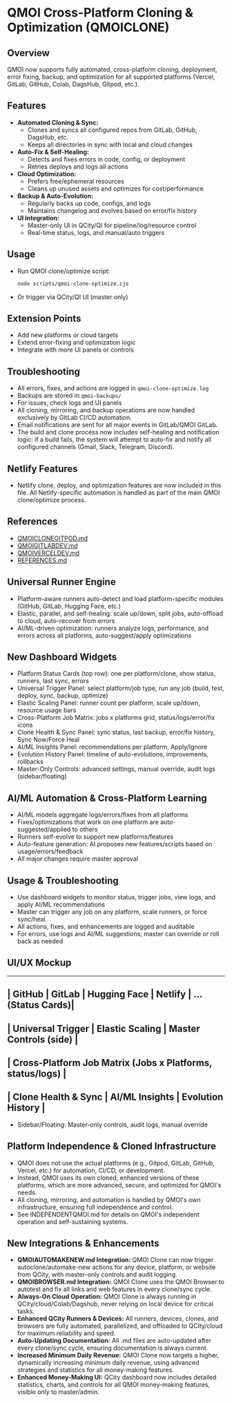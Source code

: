 # QMOI Cross-Platform Cloning & Optimization (QMOICLONE)

## Overview

QMOI now supports fully automated, cross-platform cloning, deployment, error fixing, backup, and optimization for all supported platforms (Vercel, GitLab, GitHub, Colab, DagsHub, Gitpod, etc.).

## Features

- **Automated Cloning & Sync:**
  - Clones and syncs all configured repos from GitLab, GitHub, DagsHub, etc.
  - Keeps all directories in sync with local and cloud changes
- **Auto-Fix & Self-Healing:**
  - Detects and fixes errors in code, config, or deployment
  - Retries deploys and logs all actions
- **Cloud Optimization:**
  - Prefers free/ephemeral resources
  - Cleans up unused assets and optimizes for cost/performance
- **Backup & Auto-Evolution:**
  - Regularly backs up code, configs, and logs
  - Maintains changelog and evolves based on error/fix history
- **UI Integration:**
  - Master-only UI in QCity/QI for pipeline/log/resource control
  - Real-time status, logs, and manual/auto triggers

## Usage

- Run QMOI clone/optimize script:
  ```sh
  node scripts/qmoi-clone-optimize.cjs
  ```
- Or trigger via QCity/QI UI (master only)

## Extension Points

- Add new platforms or cloud targets
- Extend error-fixing and optimization logic
- Integrate with more UI panels or controls

## Troubleshooting

- All errors, fixes, and actions are logged in `qmoi-clone-optimize.log`
- Backups are stored in `qmoi-backups/`
- For issues, check logs and UI panels
- All cloning, mirroring, and backup operations are now handled exclusively by GitLab CI/CD automation.
- Email notifications are sent for all major events in GitLab/QMOI GitLab.
- The build and clone process now includes self-healing and notification logic: if a build fails, the system will attempt to auto-fix and notify all configured channels (Gmail, Slack, Telegram, Discord).

## Netlify Features

- Netlify clone, deploy, and optimization features are now included in this file. All Netlify-specific automation is handled as part of the main QMOI clone/optimize process.

## References

- [QMOICLONEGITPOD.md](./QMOICLONEGITPOD.md)
- [QMOIGITLABDEV.md](./QMOIGITLABDEV.md)
- [QMOIVERCELDEV.md](./QMOIVERCELDEV.md)
- [REFERENCES.md](./REFERENCES.md)

## Universal Runner Engine

- Platform-aware runners auto-detect and load platform-specific modules (GitHub, GitLab, Hugging Face, etc.)
- Elastic, parallel, and self-healing: scale up/down, split jobs, auto-offload to cloud, auto-recover from errors
- AI/ML-driven optimization: runners analyze logs, performance, and errors across all platforms, auto-suggest/apply optimizations

## New Dashboard Widgets

- Platform Status Cards (top row): one per platform/clone, show status, runners, last sync, errors
- Universal Trigger Panel: select platform/job type, run any job (build, test, deploy, sync, backup, optimize)
- Elastic Scaling Panel: runner count per platform, scale up/down, resource usage bars
- Cross-Platform Job Matrix: jobs x platforms grid, status/logs/error/fix icons
- Clone Health & Sync Panel: sync status, last backup, error/fix history, Sync Now/Force Heal
- AI/ML Insights Panel: recommendations per platform, Apply/Ignore
- Evolution History Panel: timeline of auto-evolutions, improvements, rollbacks
- Master-Only Controls: advanced settings, manual override, audit logs (sidebar/floating)

## AI/ML Automation & Cross-Platform Learning

- AI/ML models aggregate logs/errors/fixes from all platforms
- Fixes/optimizations that work on one platform are auto-suggested/applied to others
- Runners self-evolve to support new platforms/features
- Auto-feature generation: AI proposes new features/scripts based on usage/errors/feedback
- All major changes require master approval

## Usage & Troubleshooting

- Use dashboard widgets to monitor status, trigger jobs, view logs, and apply AI/ML recommendations
- Master can trigger any job on any platform, scale runners, or force sync/heal
- All actions, fixes, and enhancements are logged and auditable
- For errors, use logs and AI/ML suggestions; master can override or roll back as needed

## UI/UX Mockup

---

## | GitHub | GitLab | Hugging Face | Netlify | ... (Status Cards)|

## | Universal Trigger | Elastic Scaling | Master Controls (side) |

## | Cross-Platform Job Matrix (Jobs x Platforms, status/logs) |

## | Clone Health & Sync | AI/ML Insights | Evolution History |

- Sidebar/Floating: Master-only controls, audit logs, manual override

## Platform Independence & Cloned Infrastructure

- QMOI does not use the actual platforms (e.g., Gitpod, GitLab, GitHub, Vercel, etc.) for automation, CI/CD, or development.
- Instead, QMOI uses its own cloned, enhanced versions of these platforms, which are more advanced, secure, and optimized for QMOI's needs.
- All cloning, mirroring, and automation is handled by QMOI's own infrastructure, ensuring full independence and control.
- See INDEPENDENTQMOI.md for details on QMOI's independent operation and self-sustaining systems.

## New Integrations & Enhancements

- **QMOIAUTOMAKENEW.md Integration:** QMOI Clone can now trigger autoclone/automake-new actions for any device, platform, or website from QCity, with master-only controls and audit logging.
- **QMOIBROWSER.md Integration:** QMOI Clone uses the QMOI Browser to autotest and fix all links and web features in every clone/sync cycle.
- **Always-On Cloud Operation:** QMOI Clone is always running in QCity/cloud/Colab/Dagshub, never relying on local device for critical tasks.
- **Enhanced QCity Runners & Devices:** All runners, devices, clones, and browsers are fully automated, parallelized, and offloaded to QCity/cloud for maximum reliability and speed.
- **Auto-Updating Documentation:** All .md files are auto-updated after every clone/sync cycle, ensuring documentation is always current.
- **Increased Minimum Daily Revenue:** QMOI Clone now targets a higher, dynamically increasing minimum daily revenue, using advanced strategies and statistics for all money-making features.
- **Enhanced Money-Making UI:** QCity dashboard now includes detailed statistics, charts, and controls for all QMOI money-making features, visible only to master/admin.
